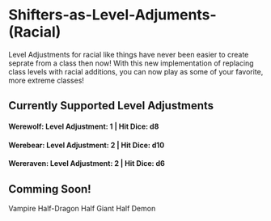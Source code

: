 # Shifters-as-Level-Adjuments-(Racial)
Level Adjustments for racial like things have never been easier to create seprate from a class then now! 
With this new implementation of replacing class levels with racial additions, you can now play as some of your favorite, more extreme classes! 

## Currently Supported Level Adjustments
#### Werewolf: Level Adjustment: 1 | Hit Dice: d8 
#### Werebear: Level Adjustment: 2 | Hit Dice: d10
#### Wereraven: Level Adjustment: 2 | Hit Dice: d6

## Comming Soon! 
Vampire
Half-Dragon
Half Giant
Half Demon
